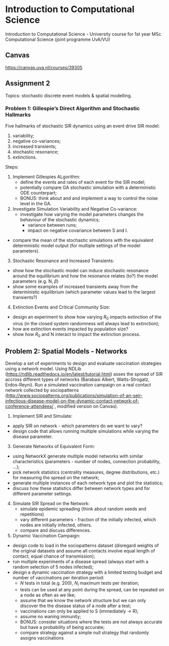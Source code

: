 # Introduction to Computational Science
Introduction to Computational Science - University course for 1st year MSc Computational Science (joint programme UvA/VU)

## Canvas
https://canvas.uva.nl/courses/39305

## Assignment 2
Topics: stochastic discrete event models & spatial modelling.

### Problem 1: Gillespie’s Direct Algorithm and Stochastic Hallmarks
Five hallmarks of stochastic SIR dynamics using an event drive SIR model:
1. variability;
2. negative co-variances;
3. increased transients;
4. stochastic resonance;
5. extinctions.

Steps:
1. Implement Gillespies ALgorithm:
   - define the events and rates of each event for the SIR model;
   - potentially compare GA stochastic simulation with a deterministic ODE counterpart;
   - BONUS: think about and and implement a way to control the noise level in the GA.
2. Investigate Simulation Variability and Negative Co-variance:
   - investigate how varying the model parameters changes the behaviour of the stochastic dynamics;
     - variance between runs;
     - impact on negative covariance between S and I.
  - compare the mean of the stochastic simulations with the equivalent deterministic model output (for multiple settings of the model parameters).
3. Stochastic Resonance and Increased Transients:
  - show how the stochastic model can induce stochastic resonance around the equilibrium and how the resonance relates (to?) the model parameters (e.g. N, $\beta$)
  - show some examples of increased transients away from the deterministic equilibrium (which parameter values lead to the largest transients?)
4. Extinction Events and Critical Community Size:
  - design an experiment to show how varying $R_0$ impacts extinction of the virus (in the closed system randomness will always lead to extinction);
  - how are extinction events impacted by population size?
  - show how $R_0$ and N interact to impact the extinction process.


## Problem 2: Spatial Models - Networks
Develop a set of experiments to design and evaluate vaccination strategies using a network model. Using NDLib (https://ndlib.readthedocs.io/en/latest/tutorial.html) asses the spread of SIR accross different types of networks (Barabasi Albert, Watts-Strogatz, Erdos-Reyni). Run a simulated vaccination campaign on a real contact network collected by sociopatterns (http://www.sociopatterns.org/publications/simulation-of-an-seir-infectious-disease-model-on-the-dynamic-contact-network-of-conference-attendees/ , modified version on Canvas).

1. Implement SIR and Simulate:
 - apply SIR on network - which parameters do we want to vary?
 - design code that allows running multiple simulations while varying the disease parameter.
3. Generate Networks of Equivalent Form:
 - using NetworkX generate multiple model networks with similar characteristics (parameters - number of nodes, connection probability, ...);
 - pick network statistics (centrality measures, degree distributions, etc.) for measuring the spread on the network;
 - generate multiple instances of each network type and plot the statistics;
 - discuss how these statistics differ between network types and for different parameter settings.
4. Simulate SIR Spread on the Network:
   - simulate epidemic spreading (think about random seeds and repetitions)
   - vary different parameters - fraction of the initially infected, which nodes are initially infected, others.
   - compare and discuss differences.
5. Dynamic Vaccination Campaign:
  - design code to load in the sociopatterns dataset (disregard weights of the original datasets and assume all contacts involve equal length of contact, equal chance of transmission);
  - run multiple experiments of a disease spread (always start with a random selection of 5 nodes infected);
  - design a dynamic vaccination strategy with a limited testing budget and number of vaccinations per iteration period:
    - $N$ tests in total (e.g. 200), $N_i$ maximum tests per iteration;
    - tests can be used at any point during the spread, can be repeated on a node as often as we like;
    - assume that we know the network structure but we can only discover the the disease status of a node after a test;
    - vaccinations can only be applied to S (immediately -> R);
    - assume no waning immunity;
    - BONUS: consider situations where the tests are not always accurate but have a probability of being accurate;
    - compare strategy against a simple null strategy that randomly assigns vaccinations
